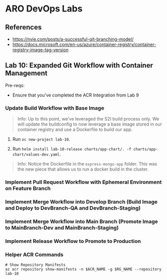 # ARO DevOps Labs

## References

- https://nvie.com/posts/a-successful-git-branching-model/
- https://docs.microsoft.com/en-us/azure/container-registry/container-registry-image-tag-version

## Lab 10: Expanded Git Workflow with Container Management

Pre-reqs:

  - Ensure that you've completed the ACR Integration from Lab 9

### Update Build Workflow with Base Image

> Info: Up to this point, we've leveraged the S2I build process only. We will update the buildconfig to now leverage a base image stored in our container registry and use a Dockerfile to build our app.

1. Run `oc new-project lab-10`.

2. Run `helm install lab-10-release charts/app-chart/. -f charts/app-chart/values-dev.yaml`.

  > Info: Notice the Dockerfile in the `express-mongo-app` folder. This was the new piece that allows us to run a docker build in the cluster.

### Implement Pull Request Workflow with Ephemeral Environment on Feature Branch

### Implement Merge Workflow into Develop Branch (Build Image and Deploy to DevBranch-QA and DevBranch-Staging)

### Implement Merge Workflow into Main Branch (Promote Image to MainBranch-Dev and MainBranch-Staging)

### Implement Release Workflow to Promote to Production

### Helper ACR Commands

```
# Show Repository Manifests
az acr repository show-manifests -n $ACR_NAME -g $RG_NAME --repository lab-10


```